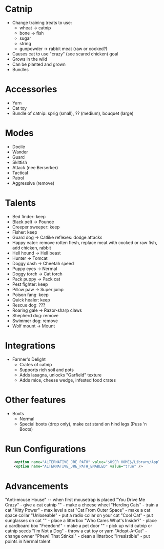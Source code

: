 # Catnip

* Change training treats to use:
  * wheat -> catnip
  * bone -> fish
  * sugar
  * string
  * gunpowder -> rabbit meat (raw or cooked?)
* Causes cat to use "crazy" (see scared chicken) goal
* Grows in the wild
* Can be planted and grown
* Bundles

# Accessories

* Yarn
* Cat toy
* Bundle of catnip: sprig (small), ?? (medium), bouquet (large)

# Modes

* Docile
* Wander
* Guard
* Skittish
* Attack (nee Berserker)
* Tactical
* Patrol
* Aggressive (remove)

# Talents

* Bed finder: keep
* Black pelt -> Pounce
* Creeper sweeper: keep
* Fisher: keep
* Guard dog -> Catlike reflexes: dodge attacks
* Happy eater: remove rotten flesh, replace meat with cooked or raw fish, add chicken, rabbit
* Hell hound -> Hell beast
* Hunter -> Tomcat
* Doggy dash -> Cheetah speed
* Puppy eyes -> Nermal
* Doggy torch -> Cat torch
* Pack puppy -> Pack cat
* Pest fighter: keep
* Pillow paw -> Super jump
* Poison fang: keep
* Quick healer: keep
* Rescue dog: ???
* Roaring gale -> Razor-sharp claws
* Shepherd dog: remove
* Swimmer dog: remove
* Wolf mount -> Mount

# Integrations

* Farmer's Delight
  * Crates of catnip
  * Supports rich soil and pots
  * Adds lasagna, unlocks "Garfield" texture
  * Adds mice, cheese wedge, infested food crates

# Other features

* Boots
  * Normal
  * Special boots (drop only), make cat stand on hind legs (Puss 'n Boots)   

# Run Configurations

```xml
    <option name="ALTERNATIVE_JRE_PATH" value="$USER_HOME$/Library/Application Support/minecraft/runtime/java-runtime-beta/mac-os/java-runtime-beta/jre.bundle/Contents/Home" />
    <option name="ALTERNATIVE_JRE_PATH_ENABLED" value="true" />
```

# Advancements

"Anti-mouse House" -- when first mousetrap is placed
"You Drive Me Crazy" - give a cat catnip
"" - make a cheese wheel
"Herding Cats" - train a cat
"Kitty Power" - max level a cat
"Cat From Outer Space" - make a cat space collar
"Unloseable" - put a radio collar on your cat
"Cool Cat" - put sunglasses on cat
"" - place a litterbox 
"Who Cares What's Inside?" - place a cardboard box 
"Freedom!" - make a pet door
"" - pick up wild catnip or catnip seeds
"I'm Not a Dog" - throw a cat toy or yarn
"Adopt-A-Cat" - change owner
"Phew! That Stinks!" - clean a litterbox 
"Irresistible" - put points in Nermal talent
